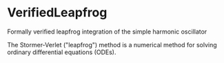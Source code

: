 # VerifiedLeapfrog

Formally verified leapfrog integration of the simple harmonic oscillator

The Stormer-Verlet ("leapfrog") method is a numerical method for solving ordinary differential equations (ODEs). 
